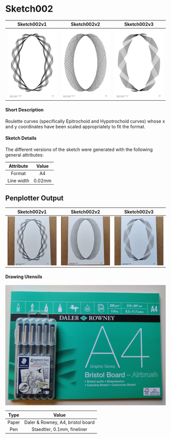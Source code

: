 # Sketch002

Sketch002v1                                          |  Sketch002v2                                        |  Sketch002v3                                       |
:---------------------------------------------------:|:---------------------------------------------------:|:--------------------------------------------------:|
[![](sketch002/output1.png)](sketch002/output1.png)  | [![](sketch002/output2.png)](sketch002/output2.png) | [![](sketch002/output3.png)](sketch002/output3.png)|

#### Short Description

Roulette curves (specifically Epitrochoid and Hypotrochoid curves) whose x and y coordinates have been scaled appropriately to fit the format.

#### Sketch Details

The different versions of the sketch were generated with the following general attributes: 

<center>

 Attribute   | Value                                |
:-----------:|:------------------------------------:|
 Format      | A4                                   |
 Line width  | 0.02mm                               |

</center>


## Penplotter Output

Sketch002v1                                          |  Sketch002v2                                        |  Sketch002v3                                       |
:---------------------------------------------------:|:---------------------------------------------------:|:--------------------------------------------------:|
[![](sketch002/penplotter_output1.jpg)](sketch002/penplotter_output1.jpg)  | [![](sketch002/penplotter_output2.jpg)](sketch002/penplotter_output2.jpg) | [![](sketch002/penplotter_output3.jpg)](sketch002/penplotter_output3.jpg)|


#### Drawing Utensils

[![](sketch002/drawing_utensils.jpg)](sketch002/drawing_utensils.jpg) 


<center>

 Type        | Value                                |
:-----------:|:------------------------------------:|
 Paper       | Daler & Rowney, A4, bristol board    |
 Pen         | Staedtler, 0.1mm, fineliner          |

</center>
